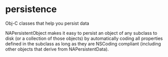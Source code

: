 persistence
===========

Obj-C classes that help you persist data

NAPersistentObject makes it easy to persist an object of any subclass to disk (or a collection of those objects)
by automatically coding all properties defined in the subclass as long as they are NSCoding compliant (including
other objects that derive from NAPersistentData).
